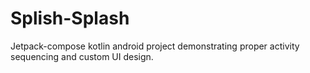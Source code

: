 # Splish-Splash
Jetpack-compose kotlin android project demonstrating proper activity sequencing and custom UI design.
